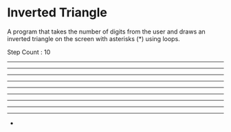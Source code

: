 # Inverted Triangle
A program that takes the number of digits from the user and draws an inverted triangle on the screen with asterisks (*) using loops.

Step Count : 10

*******************
*****************
***************
*************
*********** 
********* 
******* 
***** 
*** 
*
